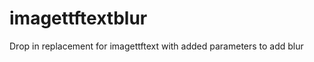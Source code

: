 imagettftextblur
================

Drop in replacement for imagettftext with added parameters to add blur